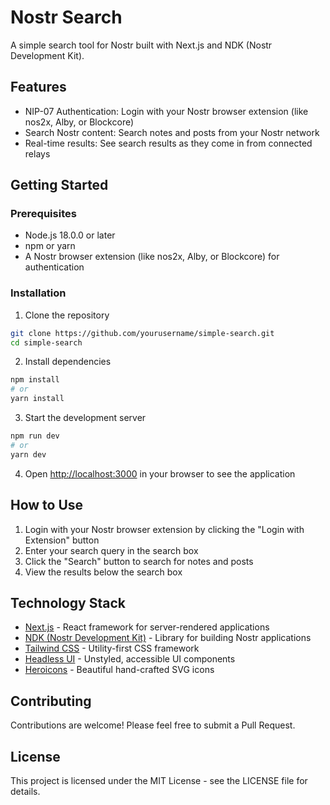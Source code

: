 # Nostr Search

A simple search tool for Nostr built with Next.js and NDK (Nostr Development Kit).

## Features

- NIP-07 Authentication: Login with your Nostr browser extension (like nos2x, Alby, or Blockcore)
- Search Nostr content: Search notes and posts from your Nostr network
- Real-time results: See search results as they come in from connected relays

## Getting Started

### Prerequisites

- Node.js 18.0.0 or later
- npm or yarn
- A Nostr browser extension (like nos2x, Alby, or Blockcore) for authentication

### Installation

1. Clone the repository
```bash
git clone https://github.com/yourusername/simple-search.git
cd simple-search
```

2. Install dependencies
```bash
npm install
# or
yarn install
```

3. Start the development server
```bash
npm run dev
# or
yarn dev
```

4. Open [http://localhost:3000](http://localhost:3000) in your browser to see the application

## How to Use

1. Login with your Nostr browser extension by clicking the "Login with Extension" button
2. Enter your search query in the search box
3. Click the "Search" button to search for notes and posts
4. View the results below the search box

## Technology Stack

- [Next.js](https://nextjs.org/) - React framework for server-rendered applications
- [NDK (Nostr Development Kit)](https://github.com/nostr-dev-kit/ndk) - Library for building Nostr applications
- [Tailwind CSS](https://tailwindcss.com/) - Utility-first CSS framework
- [Headless UI](https://headlessui.com/) - Unstyled, accessible UI components
- [Heroicons](https://heroicons.com/) - Beautiful hand-crafted SVG icons

## Contributing

Contributions are welcome! Please feel free to submit a Pull Request.

## License

This project is licensed under the MIT License - see the LICENSE file for details.
